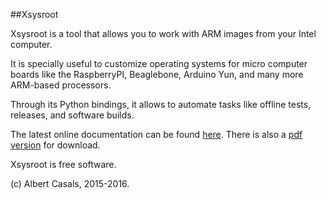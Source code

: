 ##Xsysroot

Xsysroot is a tool that allows you to work with ARM images from your Intel computer.

It is specially useful to customize operating systems for micro computer boards
like the RaspberryPI, Beaglebone, Arduino Yun, and many more ARM-based processors.

Through its Python bindings, it allows to automate tasks like offline tests, releases, and software builds.

The latest online documentation can be found [here](http://xsysroot.mitako.eu/).
There is also a [pdf version](http://xsysroot.mitako.eu/xsysroot.pdf) for download.

Xsysroot is free software.

(c) Albert Casals, 2015-2016.
